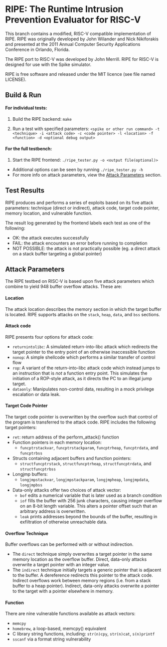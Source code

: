 # RIPE: The Runtime Intrusion Prevention Evaluator for RISC-V

This branch contains a modified, RISC-V compatible implementation of RIPE.
RIPE was originally developed by John Wilander and Nick Nikiforakis and presented
at the 2011 Annual Computer Security Applications Conference in Orlando, Florida.

The RIPE port to RISC-V was developed by John Merrill.
RIPE for RISC-V is designed for use with the Spike simulator.

RIPE is free software and released under the MIT licence (see file named LICENSE).

## Build & Run

#### For individual tests:

1. Build the RIPE backend: `make`

2. Run a test with specified parameters: `<spike or other run command> -t <technique> -i <attack code> -c <code pointer> -l <location> -f <function> -d <optional debug output>`

#### For the full testbench:

1. Start the RIPE frontend: `./ripe_tester.py -o <output file(optional)>`

- Additional options can be seen by running `./ripe_tester.py -h`
- For more info on attack parameters, view the [Attack Parameters](#attack-parameters) section.

## Test Results

RIPE produces and performs a series of exploits based on its five attack parameters: technique (direct or indirect), attack code, target code pointer, memory location, and vulnerable function.

The result log generated by the frontend labels each test as one of the following:
  - OK: the attack executes successfully
  - FAIL: the attack encounters an error before running to completion
  - NOT POSSIBLE: the attack is not practically possible (eg. a direct attack on a stack buffer targeting a global pointer)
  
## Attack Parameters

The RIPE testbed on RISC-V is based upon five attack parameters which combine to yield 948 buffer overflow attacks. These are:

#### Location

The attack location describes the memory section in which the target buffer is located. RIPE supports attacks on the `stack`, `heap`, `data`, and `bss` sections.

#### Attack code

RIPE presents four options for attack code:
- `returnintolibc`: A simulated return-into-libc attack which redirects the target pointer to the entry point of an otherwise inaccessible function
- `nonop`: A simple shellcode which performs a similar transfer of control flow
- `rop`: A variant of the return-into-libc attack code which instead jumps to an instruction that is *not* a function entry point. This simulates the initiation of a ROP-style attack, as it directs the PC to an illegal jump target.
- `dataonly`: Manipulates non-control data, resulting in a mock privilege escalation or data leak.

#### Target Code Pointer

The target code pointer is overwritten by the overflow such that control of the program is transferred to the attack code. RIPE includes the following target pointers:

- `ret`: return address of the perform_attack() function
- Function pointers in each memory location:
  - `funcptrstackvar`, `funcptrstackparam`, `funcptrheap`, `funcptrdata`, and `funcptrbss`
- Structs containing adjacent buffers and function pointers:
  - `structfuncptrstack`, `structfuncptrheap`, `structfuncptrdata`, and `structfuncptrbss`
- Longjmp buffers:
  - `longjmpstackvar`, `longjmpstackparam`, `longjmpheap`, `longjmpdata`, `longjmpbss`
- Data-only attacks offer two choices of attack vector:
  - `bof` edits a numerical variable that is later used as a branch condition
  - `iof` fills the buffer with 256 junk characters, causing integer overflow on an 8-bit length variable. This alters a pointer offset such that an arbitrary address is overwritten.
  - `leak` prints addresses beyond the bounds of the buffer, resulting in exfiltration of otherwise unreachable data.

#### Overflow Technique

Buffer overflows can be performed with or without indirection. 
- The `direct` technique simply overwrites a target pointer in the same memory location as the overflow buffer. Direct, data-only attacks overwrite a target pointer with an integer value.
- The `indirect` technique initially targets a generic pointer that is adjacent to the buffer. A dereference redirects this pointer to the attack code. Indirect overflows work between memory regions (i.e. from a stack buffer to a heap pointer). Indirect, data-only attacks overwrite a pointer to the target with a pointer elsewhere in memory.

#### Function

There are nine vulnerable functions available as attack vectors:

- `memcpy`
- `homebrew`, a loop-based, memcpy() equivalent
- C library string functions, including: `str(n)cpy`, `str(n)cat`, `s(n)printf` 
- `sscanf` via a format string vulnerability
